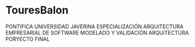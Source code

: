 # TouresBalon

PONTIFICA UNIVERSIDAD JAVERINA
ESPECIALIZACIÓN ARQUITECTURA EMPRESARIAL DE SOFTWARE
MODELADO Y VALIDACIÓN ARQUITECTURA
PORYECTO FINAL
